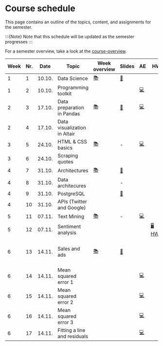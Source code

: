 # Course schedule

This page contains an outline of the topics, content, and assignments for the semester. 

:::{Note}
Note that this schedule will be updated as the semester progresses
:::

For a semester overview, take a look at the [course-overview](../docs/course-overview.md). 

|	Week	|	Nr.	|	Date	|	Topic	|	Week overview	|	Slides	|	AE	|	HW	|	Code	|	Exam	|	
|	---	|	---	|	---	|	---	|	---	|	---	|	---	|	---	|	---	|	---	|	
|	1	|	1	|	10.10.	|	Data Science	|	[📚](../weeks/week1.md)	|	[📑](https://drive.google.com/file/d/1-MhFzAXL9l0z1381-DaqW63GFWsw_epQ/view?usp=sharing)	|		|		|		|		|	
|	1	|	2	|	10.10.	|	Programming toolkit	|		|		|	[💻](../weeks/week1.md)	|		|		|		|	
|	2	|	3	|	17.10.	|	Data preparation in Pandas	|	[📚](../weeks/week2.md)	|	[📑](https://drive.google.com/file/d/1-P-0r1sXlAoEj1CpGKu2JoFQg_0aICR-/view?usp=sharing)	|	[💻](../weeks/week2.md)	|		|		|		|	
|	2	|	4	|	17.10.	|	Data visualization in Altair	|		|		|		|		|		|		|	
|	3	|	5	|	24.10.	|	HTML & CSS basics	|	[📚](../weeks/week3.md)	|	 - 	|	[💻](../weeks/week3.md)	|		|		|		|	
|	3	|	6	|	24.10.	|	Scraping quotes	|		|		|		|		|		|		|	
|	4	|	7	|	31.10.	|	Architectures	|	[📚](../weeks/week4.md)	|	[📑](https://drive.google.com/file/d/1-kn1zRRwU_aXHCkATjUwnn0KfjQ2u6kY/view?usp=sharing)	|		|		|		|		|	
|	4	|	8	|	31.10.	|	Data architecures	|		|	 - 	|		|		|		|		|	
|	4	|	9	|	31.10.	|	PostgreSQL	|		|	[📑](https://drive.google.com/file/d/1-ZfUfZ671sAIsGPhKhvPfG9_mpgOXuro/view?usp=sharing)	|		|		|		|		|	
|	4	|	10	|	31.10.	|	APIs (Twitter and Google)	|		|		|		|		|		|		|	
|	5	|	11	|	07.11.	|	Text Mining	|	[📚](../weeks/week5.md)	|	 - 	|	[💻](../weeks/week5.md)	|		|		|		|	
|	5	|	12	|	07.11.	|	Sentiment analysis	|		|		|		|	[🖥 HW1](https://e-learning.hdm-stuttgart.de/moodle/mod/page/view.php?id=267036)	|		|		|	
|	6	|	13	|	14.11.	|	Sales and ads	|	[📚](../weeks/week6.md)	|	[📑](https://drive.google.com/file/d/1-ZfUfZ671sAIsGPhKhvPfG9_mpgOXuro/view?usp=sharing)	|		|		|	[💻](../code/13-ds-happy-scikit.ipynb	|		|	
|	6	|	14	|	14.11.	|	Mean squared error 1	|		|		|	[💻](../weeks/week6.md)	|		|		|		|	
|	6	|	15	|	14.11.	|	Mean squared error 2	|		|		|	[💻](../weeks/week6.md)	|		|		|		|	
|	6	|	16	|	14.11.	|	Mean squared error 3	|		|		|	[💻](../weeks/week6.md)	|		|		|		|	
|	6	|	17	|	14.11.	|	Fitting a line and residuals	|		|		|	[💻](../weeks/week6.md)	|		|		|		|	